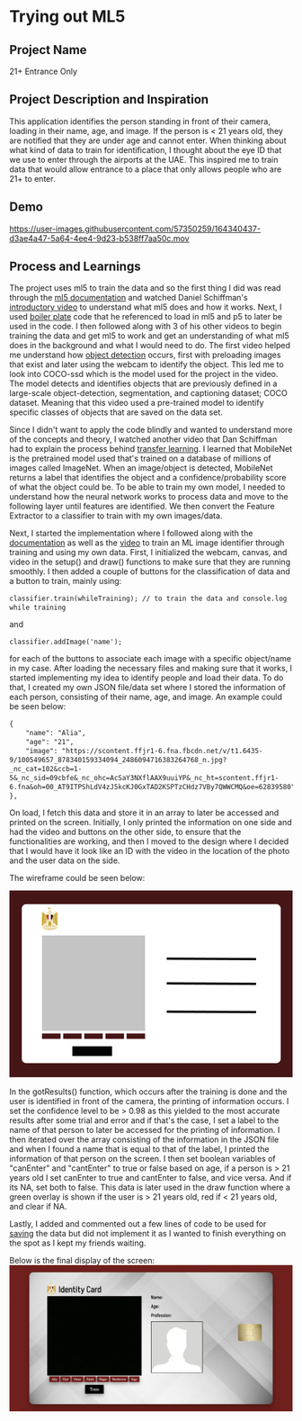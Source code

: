 # Trying out ML5

## Project Name
21+ Entrance Only

## Project Description and Inspiration
This application identifies the person standing in front of their camera, loading in their name, age, and image. If the person is < 21 years old, they are notified that they are under age and cannot enter. When thinking about what kind of data to train for identification, I thought about the eye ID that we use to enter through the airports at the UAE. This inspired me to train data that would allow entrance to a place that only allows people who are 21+ to enter.

## Demo
https://user-images.githubusercontent.com/57350259/164340437-d3ae4a47-5a64-4ee4-9d23-b538ff7aa50c.mov

## Process and Learnings
The project uses ml5 to train the data and so the first thing I did was read through the [ml5 documentation](https://learn.ml5js.org/#/) and watched Daniel Schiffman's [introductory video](https://thecodingtrain.com/learning/ml5/0.1-introduction.html) to understand what ml5 does and how it works. Next, I used [boiler plate](https://github.com/ml5js/ml5-library/tree/main/examples/p5js/ml5Boilerplate/ml5Boilerplate_Version) code that he referenced to load in ml5 and p5 to later be used in the code. I then followed along with 3 of his other videos to begin training the data and get ml5 to work and get an understanding of what ml5 does in the background and what I would need to do. The first video helped me understand how [object detection](https://thecodingtrain.com/learning/ml5/1.3-object-detection.html) occurs, first with preloading images that exist and later using the webcam to identify the object. This led me to look into COCO-ssd which is the model used for the project in the video. The model detects and identifies objects that are previously defined in a large-scale object-detection, segmentation, and captioning dataset; COCO dataset. Meaning that this video used a pre-trained model to identify specific classes of objects that are saved on the data set. 

Since I didn't want to apply the code blindly and wanted to understand more of the concepts and theory, I watched another video that Dan Schiffman had to explain the process behind [transfer learning](https://thecodingtrain.com/learning/ml5/2.1-transfer-learning.html). I learned that MobileNet is the pretrained model used that's trained on a database of millions of images called ImageNet. When an image/object is detected, MobileNet returns a label that identifies the object and a confidence/probability score of what the object could be. To be able to train my own model, I needed to understand how the neural network works to process data and move to the following layer until features are identified. We then convert the Feature Extractor to a classifier to train with my own images/data.

Next, I started the implementation where I followed along with the [documentation](https://learn.ml5js.org/#/reference/feature-extractor) as well as the [video](https://thecodingtrain.com/learning/ml5/3.1-feature-extractor-classification.html) to train an ML image identifier through training and using my own data. First, I initialized the webcam, canvas, and video in the setup() and draw() functions to make sure that they are running smoothly. I then added a couple of buttons for the classification of data and a button to train, mainly using:

```
classifier.train(whileTraining); // to train the data and console.log while training 
```
and
```
classifier.addImage('name');
```
for each of the buttons to associate each image with a specific object/name in my case. After loading the necessary files and making sure that it works, I started implementing my idea to identify people and load their data. To do that, I created my own JSON file/data set where I stored the information of each person, consisting of their name, age, and image. An example could be seen below:

```
{
    "name": "Alia",
    "age": "21",
    "image": "https://scontent.ffjr1-6.fna.fbcdn.net/v/t1.6435-9/100549657_878340159334094_2486094716383264768_n.jpg?_nc_cat=102&ccb=1-5&_nc_sid=09cbfe&_nc_ohc=AcSaY3NXflAAX9uuiYP&_nc_ht=scontent.ffjr1-6.fna&oh=00_AT9ITPShLdV4zJ5kcKJ0GxTAD2KSPTzCHdz7VBy7QWWCMQ&oe=62839580"
},
```
On load, I fetch this data and store it in an array to later be accessed and printed on the screen. Initially, I only printed the information on one side and had the video and buttons on the other side, to ensure that the functionalities are working, and then I moved to the design where I decided that I would have it look like an ID with the video in the location of the photo and the user data on the side.

The wireframe could be seen below:

![](images/wireframe.jpg)

In the gotResults() function, which occurs after the training is done and the user is identified in front of the camera, the printing of information occurs. I set the confidence level to be > 0.98 as this yielded to the most accurate results after some trial and error and if that's the case, I set a label to the name of that person to later be accessed for the printing of information. I then iterated over the array consisting of the information in the JSON file and when I found a name that is equal to that of the label, I printed the information of that person on the screen. I then set boolean variables of "canEnter" and "cantEnter" to true or false based on age, if a person is > 21 years old I set canEnter to true and cantEnter to false, and vice versa. And if its NA, set both to false. This data is later used in the draw function where a green overlay is shown if the user is > 21 years old, red if < 21 years old, and clear if NA.

Lastly, I added and commented out a few lines of code to be used for [saving](https://thecodingtrain.com/learning/ml5/4.1-save-load-model.html) the data but did not implement it as I wanted to finish everything on the spot as I kept my friends waiting. 

Below is the final display of the screen:
![](images/finalDisplay.jpg)
